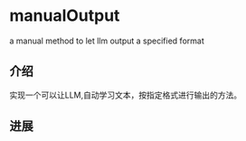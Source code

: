 # manualOutput
a manual method to let llm output a specified format

## 介绍

实现一个可以让LLM,自动学习文本，按指定格式进行输出的方法。

## 进展

